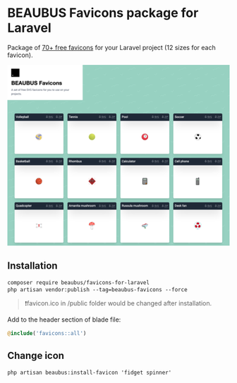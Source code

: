# BEAUBUS Favicons package for Laravel

Package of [70+ free favicons](https://favicons.beaubus.com) for your Laravel project (12 sizes for each favicon). 

![](demo.png)

## Installation
```shell
composer require beaubus/favicons-for-laravel
php artisan vendor:publish --tag=beaubus-favicons --force
```

> ❗️favicon.ico in /public folder would be changed after installation.
 

Add to the header section of blade file:
```php
@include('favicons::all')
```

## Change icon
```shell
php artisan beaubus:install-favicon 'fidget spinner'
```

